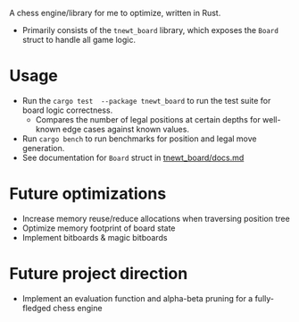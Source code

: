A chess engine/library for me to optimize, written in Rust.
- Primarily consists of the `tnewt_board` library, which exposes the `Board` struct to handle all game logic.

# Usage
- Run the `cargo test  --package tnewt_board` to run the test suite for board logic correctness.
  - Compares the number of legal positions at certain depths for well-known edge cases against known values.
- Run `cargo bench` to run benchmarks for position and legal move generation.
- See documentation for `Board` struct in [tnewt_board/docs.md](https://github.com/tj-moody/tnewt_rs/blob/main/tnewt_board/docs.md)

# Future optimizations
- Increase memory reuse/reduce allocations when traversing position tree
- Optimize memory footprint of board state
- Implement bitboards & magic bitboards

# Future project direction
- Implement an evaluation function and alpha-beta pruning for a fully-fledged chess engine
